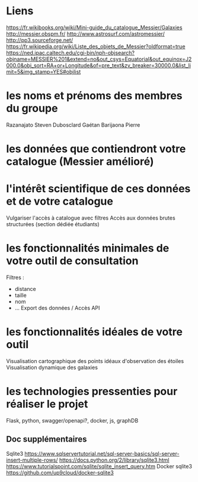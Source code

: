 # Liens
https://fr.wikibooks.org/wiki/Mini-guide_du_catalogue_Messier/Galaxies
http://messier.obspm.fr/
http://www.astrosurf.com/astromessier/
http://pp3.sourceforge.net/
https://fr.wikipedia.org/wiki/Liste_des_objets_de_Messier?oldformat=true
https://ned.ipac.caltech.edu/cgi-bin/nph-objsearch?objname=MESSIER%201&extend=no&out_csys=Equatorial&out_equinox=J2000.0&obj_sort=RA+or+Longitude&of=pre_text&zv_breaker=30000.0&list_limit=5&img_stamp=YES#objlist

# les noms et prénoms des membres du groupe

Razanajato Steven
Dubosclard Gaétan
Barijaona Pierre

# les données que contiendront votre catalogue (Messier amélioré)




# l'intérêt scientifique de ces données et de votre catalogue
Vulgariser l'accès à catalogue avec filtres
Accès aux données brutes structurées (section dédiée étudiants)

# les fonctionnalités minimales de votre outil de consultation
Filtres : 
 - distance
 - taille
 - nom
 - ...
Export des données / Accès API



 
# les fonctionnalités idéales de votre outil
Visualisation cartographique des points idéaux d'observation des étoiles
Visualisation dynamique des galaxies

# les technologies pressenties pour réaliser le projet
Flask, python, swagger/openapi?, docker, js, graphDB


## Doc supplémentaires
Sqlite3 https://www.sqlservertutorial.net/sql-server-basics/sql-server-insert-multiple-rows/
https://docs.python.org/2/library/sqlite3.html
https://www.tutorialspoint.com/sqlite/sqlite_insert_query.htm
Docker sqlite3 https://github.com/up9cloud/docker-sqlite3

